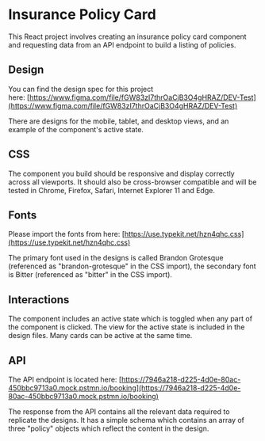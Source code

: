# Insurance Policy Card

This React project involves creating an insurance policy card component and requesting data from an API endpoint to build a listing of policies.

## Design

You can find the design spec for this project here: [https://www.figma.com/file/fGW83zI7thrOaCjB3O4gHRAZ/DEV-Test](https://www.figma.com/file/fGW83zI7thrOaCjB3O4gHRAZ/DEV-Test)

There are designs for the mobile, tablet, and desktop views, and an example of the component's active state.

## CSS

The component you build should be responsive and display correctly across all viewports. It should also be cross-browser compatible and will be tested in Chrome, Firefox, Safari, Internet Explorer 11 and Edge.

## Fonts

Please import the fonts from here: [https://use.typekit.net/hzn4qhc.css](https://use.typekit.net/hzn4qhc.css)

The primary font used in the designs is called Brandon Grotesque (referenced as "brandon-grotesque" in the CSS import), the secondary font is Bitter (referenced as "bitter" in the CSS import).

## Interactions

The component includes an active state which is toggled when any part of the component is clicked. The view for the active state is included in the design files. Many cards can be active at the same time.

## API

The API endpoint is located here: [https://7946a218-d225-4d0e-80ac-450bbc9713a0.mock.pstmn.io/booking](https://7946a218-d225-4d0e-80ac-450bbc9713a0.mock.pstmn.io/booking)

The response from the API contains all the relevant data required to replicate the designs. It has a simple schema which contains an array of three "policy" objects which reflect the content in the design.
